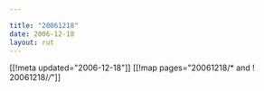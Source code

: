 ```yaml
---

title: "20061218"
date: 2006-12-18
layout: rut
---
```


[[!meta updated="2006-12-18"]]
[[!map pages="20061218/* and ! 20061218/*/*"]]
